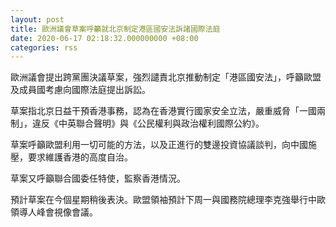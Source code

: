 ```yaml
---
layout: post
title: 歐洲議會草案呼籲就北京制定港區國安法訴諸國際法庭
date: 2020-06-17 02:18:32.000000000 +08:00
categories: rss
---
```


歐洲議會提出跨黨團決議草案，強烈譴責北京推動制定「港區國安法」，呼籲歐盟及成員國考慮向國際法庭提出訴訟。

草案指北京日益干預香港事務，認為在香港實行國家安全立法，嚴重威脅「一國兩制」，違反《中英聯合聲明》與《公民權利與政治權利國際公約》。

草案呼籲歐盟利用一切可能的方法，以及正進行的雙邊投資協議談判，向中國施壓，要求維護香港的高度自治。

草案又呼籲聯合國委任特使，監察香港情況。

預計草案在今個星期稍後表決。歐盟領袖預計下周一與國務院總理李克強舉行中歐領導人峰會視像會議。
